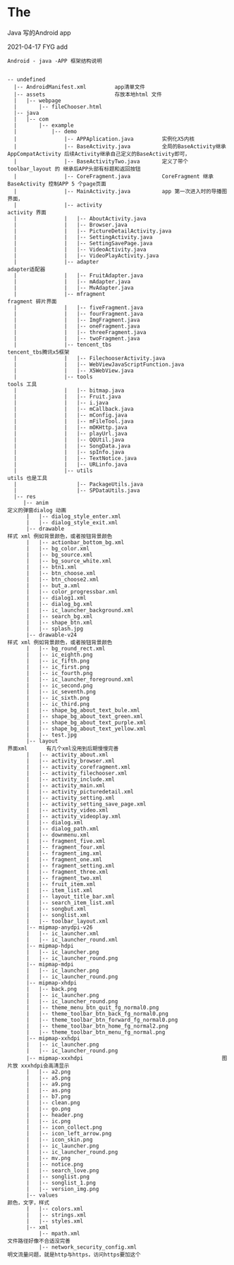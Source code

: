 # The
Java 写的Android app


  2021-04-17 FYG add


    Android - java -APP 框架结构说明  

  
    -- undefined
      |-- AndroidManifest.xml         app清单文件
      |-- assets                      存放本地html 文件
      |   |-- webpage
      |       |-- fileChooser.html
      |-- java
      |   |-- com
      |       |-- example
      |           |-- demo
      |               |-- APPAplication.java         实例化X5内核
      |               |-- BaseActivity.java          全局的BaseActivity继承 AppCompatActivity 后续Activity继承自己定义的BaseActivity即可，
      |               |-- BaseActivityTwo.java       定义了带个 toolbar_layout 的 继承后APP头部有标题和返回按钮
      |               |-- CoreFragment.java          CoreFragment 继承BaseActivity 控制APP 5 个page页面
      |               |-- MainActivity.java          app 第一次进入时的导播图界面，
      |               |-- activity                                          activity 界面
      |               |   |-- AboutActivity.java
      |               |   |-- Browser.java
      |               |   |-- PictureDetailActivity.java
      |               |   |-- SettingActivity.java
      |               |   |-- SettingSavePage.java
      |               |   |-- VideoActivity.java
      |               |   |-- VideoPlayActivity.java
      |               |-- adapter                                            adapter适配器
      |               |   |-- FruitAdapter.java
      |               |   |-- mAdapter.java
      |               |   |-- MvAdapter.java
      |               |-- mfragment                                          fragment 碎片界面
      |               |   |-- fiveFragment.java
      |               |   |-- fourFragment.java
      |               |   |-- ImgFragment.java
      |               |   |-- oneFragment.java
      |               |   |-- threeFragment.java
      |               |   |-- twoFragment.java
      |               |-- tencent_tbs                                         tencent_tbs腾讯x5框架
      |               |   |-- FilechooserActivity.java
      |               |   |-- WebViewJavaScriptFunction.java
      |               |   |-- X5WebView.java
      |               |-- tools                                               tools 工具
      |               |   |-- bitmap.java
      |               |   |-- Fruit.java
      |               |   |-- i.java
      |               |   |-- mCallback.java
      |               |   |-- mConfig.java
      |               |   |-- mFileTool.java
      |               |   |-- mOKHttp.java
      |               |   |-- playUrl.java
      |               |   |-- QQUtil.java
      |               |   |-- SongData.java
      |               |   |-- spInfo.java
      |               |   |-- TextNotice.java
      |               |   |-- URLinfo.java
      |               |-- utils                                                utils 也是工具
      |                   |-- PackageUtils.java
      |                   |-- SPDataUtils.java
      |-- res
         |-- anim                                                           定义的弹窗dialog 动画
          |   |-- dialog_style_enter.xml
          |   |-- dialog_style_exit.xml
          |-- drawable                                                        样式 xml 例如背景颜色，或者按钮背景颜色
          |   |-- actionbar_bottom_bg.xml
          |   |-- bg_color.xml
          |   |-- bg_source.xml
          |   |-- bg_source_white.xml
          |   |-- btn1.xml
          |   |-- btn_choose.xml
          |   |-- btn_choose2.xml
          |   |-- but_a.xml
          |   |-- color_progressbar.xml
          |   |-- dialog1.xml
          |   |-- dialog_bg.xml
          |   |-- ic_launcher_background.xml
          |   |-- search_bg.xml
          |   |-- shape_btn.xml
          |   |-- splash.jpg
          |-- drawable-v24                                                     样式 xml 例如背景颜色，或者按钮背景颜色
          |   |-- bg_round_rect.xml
          |   |-- ic_eighth.png
          |   |-- ic_fifth.png
          |   |-- ic_first.png
          |   |-- ic_fourth.png
          |   |-- ic_launcher_foreground.xml
          |   |-- ic_second.png
          |   |-- ic_seventh.png
          |   |-- ic_sixth.png
          |   |-- ic_third.png
          |   |-- shape_bg_about_text_bule.xml
          |   |-- shape_bg_about_text_green.xml
          |   |-- shape_bg_about_text_purple.xml
          |   |-- shape_bg_about_text_yellow.xml
          |   |-- test.jpg
          |-- layout                                                             界面xml      有几个xml没用到后期慢慢完善                                                
          |   |-- activity_about.xml
          |   |-- activity_browser.xml
          |   |-- activity_corefragment.xml
          |   |-- activity_filechooser.xml
          |   |-- activity_include.xml
          |   |-- activity_main.xml
          |   |-- activity_picturedetail.xml
          |   |-- activity_setting.xml
          |   |-- activity_setting_save_page.xml
          |   |-- activity_video.xml
          |   |-- activity_videoplay.xml
          |   |-- dialog.xml
          |   |-- dialog_path.xml
          |   |-- downmenu.xml
          |   |-- fragment_five.xml
          |   |-- fragment_four.xml
          |   |-- fragment_img.xml
          |   |-- fragment_one.xml
          |   |-- fragment_setting.xml
          |   |-- fragment_three.xml
          |   |-- fragment_two.xml
          |   |-- fruit_item.xml
          |   |-- item_list.xml
          |   |-- layout_title_bar.xml
          |   |-- search_item_list.xml
          |   |-- songbut.xml
          |   |-- songlist.xml
          |   |-- toolbar_layout.xml
          |-- mipmap-anydpi-v26
          |   |-- ic_launcher.xml
          |   |-- ic_launcher_round.xml
          |-- mipmap-hdpi
          |   |-- ic_launcher.png
          |   |-- ic_launcher_round.png
          |-- mipmap-mdpi
          |   |-- ic_launcher.png
          |   |-- ic_launcher_round.png
          |-- mipmap-xhdpi
          |   |-- back.png
          |   |-- ic_launcher.png
          |   |-- ic_launcher_round.png
          |   |-- theme_menu_btn_quit_fg_normal0.png
          |   |-- theme_toolbar_btn_back_fg_normal0.png
          |   |-- theme_toolbar_btn_forward_fg_normal0.png
          |   |-- theme_toolbar_btn_home_fg_normal2.png
          |   |-- theme_toolbar_btn_menu_fg_normal.png
          |-- mipmap-xxhdpi
          |   |-- ic_launcher.png
          |   |-- ic_launcher_round.png
          |-- mipmap-xxxhdpi                                            图片放 xxxhdpi会高清显示
          |   |-- a2.png 
          |   |-- a5.png
          |   |-- a9.png
          |   |-- as.png
          |   |-- b7.png
          |   |-- clean.png
          |   |-- go.png
          |   |-- header.png
          |   |-- ic.png
          |   |-- icon_collect.png
          |   |-- icon_left_arrow.png
          |   |-- icon_skin.png
          |   |-- ic_launcher.png
          |   |-- ic_launcher_round.png
          |   |-- mv.png
          |   |-- notice.png
          |   |-- search_love.png
          |   |-- songlist.png
          |   |-- songlist_1.png
          |   |-- version_img.png
          |-- values                                                      颜色，文字，样式
          |   |-- colors.xml
          |   |-- strings.xml
          |   |-- styles.xml
          |-- xml 
              |-- mpath.xml                                              文件路径好像不合适没完善
              |-- network_security_config.xml                            明文流量问题，就是http与https，访问https要加这个
